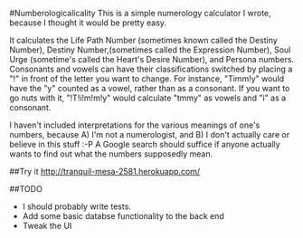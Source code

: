 #Numberologicalicality
This is a simple numerology calculator I wrote, because I thought it would be pretty easy.

It calculates the Life Path Number (sometimes known called the Destiny Number), Destiny Number,(sometimes called the Expression Number), Soul Urge (sometime's called the Heart's Desire Number), and Persona numbers. Consonants and vowels can have their classifications switched by placing a "!" in front of the letter you want to change. For instance, "Timm!y" would have the "y" counted as a vowel, rather than as a consonant. If you want to go nuts with it, "!T!i!m!m!y" would calculate "tmmy" as vowels and "i" as a consonant.

I haven't included interpretations for the various meanings of one's numbers, because A) I'm not a numerologist, and B) I don't actually care or believe in this stuff :-P A Google search should suffice if anyone actually wants to find out what the numbers supposedly mean.

##Try it
http://tranquil-mesa-2581.herokuapp.com/

##TODO
- I should probably write tests.
- Add some basic databse functionality to the back end
- Tweak the UI